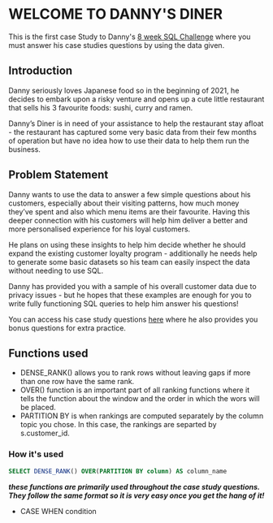 # WELCOME TO DANNY'S DINER

This is the first case Study to Danny's [8 week SQL Challenge](https://8weeksqlchallenge.com) where you must answer his case studies questions by using the data given. 

## Introduction 
Danny seriously loves Japanese food so in the beginning of 2021, he decides to embark upon a risky venture and opens up a cute little restaurant that sells his 3 favourite foods: sushi, curry and ramen.

Danny’s Diner is in need of your assistance to help the restaurant stay afloat - the restaurant has captured some very basic data from their few months of operation but have no idea how to use their data to help them run the business.

## Problem Statement
Danny wants to use the data to answer a few simple questions about his customers, especially about their visiting patterns, how much money they’ve spent and also which menu items are their favourite. Having this deeper connection with his customers will help him deliver a better and more personalised experience for his loyal customers.

He plans on using these insights to help him decide whether he should expand the existing customer loyalty program - additionally he needs help to generate some basic datasets so his team can easily inspect the data without needing to use SQL.

Danny has provided you with a sample of his overall customer data due to privacy issues - but he hopes that these examples are enough for you to write fully functioning SQL queries to help him answer his questions!

You can access his case study questions [here](https://8weeksqlchallenge.com/case-study-1/) where he also provides you bonus questions for extra practice. 

## Functions used
* DENSE_RANK() allows you to rank rows without leaving gaps if more than one row have the same rank. 
* OVER() function is an important part of all ranking functions where it tells the function about the window and the order in which the wors will be placed. 
* PARTITION BY is when rankings are computed separately by the column topic you chose. In this case, the rankings are separted by s.customer_id. 
### How it's used
````sql
SELECT DENSE_RANK() OVER(PARTITION BY column) AS column_name
````

***these functions are primarily used throughout the case study questions. They follow the same format so it is very easy once you get the hang of it!***

* CASE WHEN condition
